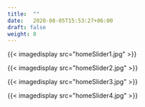 ```yaml
---
title:  ""
date:   2020-08-05T15:53:27+06:00
draft: false
weight: 8
---
```



{{< imagedisplay  src="homeSlider1.jpg"  >}}

{{< imagedisplay  src="homeSlider2.jpg"  >}}

{{< imagedisplay  src="homeSlider3.jpg"  >}}

{{< imagedisplay  src="homeSlider4.jpg"  >}}